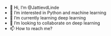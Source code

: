 - 👋 Hi, I’m @JattievdLinde
- 👀 I’m interested in Python and machine learning
- 🌱 I’m currently learning deep learning
- 💞️ I’m looking to collaborate on deep learning
- 📫 How to reach me?

<!---
JattievdLinde/JattievdLinde is a ✨ special ✨ repository because its `README.md` (this file) appears on your GitHub profile.
You can click the Preview link to take a look at your changes.
--->
